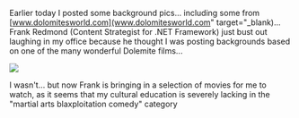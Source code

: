 Earlier today I posted some background pics... including some from [www.dolomitesworld.com](www.dolomitesworld.com" target="_blank)... Frank Redmond (Content Strategist for .NET Framework) just bust out laughing in my office because he thought I was posting backgrounds based on one of the many wonderful Dolemite films...

<img src="http://search.excaliburfilms.com/dvd/reviews/images456/ShaolinDolemite-TheMovie.jpg" border="0" />

I wasn't... but now Frank is bringing in a selection of movies for me to watch, as it seems that my cultural education is severely lacking in the "martial arts blaxploitation comedy" category
